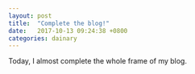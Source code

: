 ```yaml
---
layout: post
title:  "Complete the blog!"
date:   2017-10-13 09:24:38 +0800
categories: dainary
---
```


Today, I almost complete the whole frame of my blog.

<!-- {% highlight ruby %}
def print_hi(name)
  puts "Hi, #{name}"
end
print_hi('Tom')
#=> prints 'Hi, Tom' to STDOUT.
{% endhighlight %} -->


